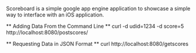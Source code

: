 Scoreboard is a simple google app engine application to showcase a simple way to interface with an iOS application.

** Adding Data From the Command Line **
curl -d udid=1234 -d score=5 http://localhost:8080/postscores/

** Requesting Data in JSON Format **
curl http://localhost:8080/getscores
